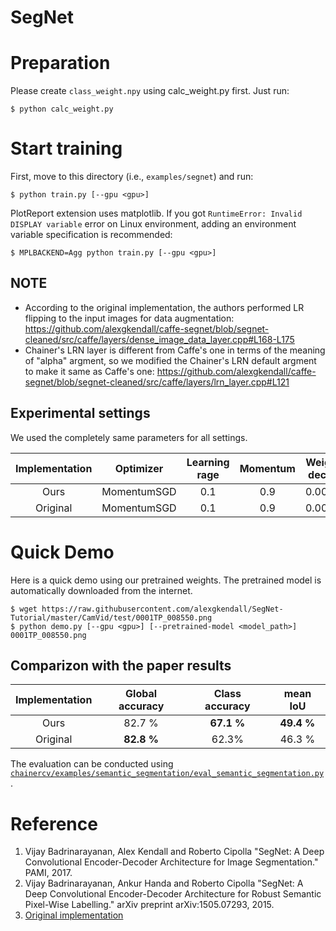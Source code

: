 SegNet
======

# Preparation

Please create `class_weight.npy` using calc_weight.py first. Just run:

```
$ python calc_weight.py
```

# Start training

First, move to this directory (i.e., `examples/segnet`) and run:

```
$ python train.py [--gpu <gpu>]
```

PlotReport extension uses matplotlib. If you got `RuntimeError: Invalid DISPLAY variable` error on Linux environment, adding an environment variable specification is recommended:

```
$ MPLBACKEND=Agg python train.py [--gpu <gpu>]
```

## NOTE

- According to the original implementation, the authors performed LR flipping to the input images for data augmentation: https://github.com/alexgkendall/caffe-segnet/blob/segnet-cleaned/src/caffe/layers/dense_image_data_layer.cpp#L168-L175
- Chainer's LRN layer is different from Caffe's one in terms of the meaning of "alpha" argment, so we modified the Chainer's LRN default argment to make it same as Caffe's one: https://github.com/alexgkendall/caffe-segnet/blob/segnet-cleaned/src/caffe/layers/lrn_layer.cpp#L121

## Experimental settings

We used the completely same parameters for all settings.

| Implementation | Optimizer   | Learning rage | Momentum | Weight decay | Model code |
|:--------------:|:-----------:|:-------------:|:--------:|:------------:|:----------:|
| Ours      | MomentumSGD | 0.1           | 0.9      | 0.0005       | [segnet_basic.py](https://github.com/chainer/chainercv/tree/master/chainercv/links/model/segnet/segnet_basic.py) |
| Original       | MomentumSGD | 0.1           | 0.9      | 0.0005       | [segnet_basic_train.prototxt](https://github.com/alexgkendall/SegNet-Tutorial/blob/master/Models/segnet_basic_train.prototxt) |

# Quick Demo

Here is a quick demo using our pretrained weights. The pretrained model is automatically downloaded from the internet.

```
$ wget https://raw.githubusercontent.com/alexgkendall/SegNet-Tutorial/master/CamVid/test/0001TP_008550.png
$ python demo.py [--gpu <gpu>] [--pretrained-model <model_path>] 0001TP_008550.png
```

## Comparizon with the paper results

| Implementation | Global accuracy | Class accuracy | mean IoU   |
|:--------------:|:---------------:|:--------------:|:----------:|
| Ours      | 82.7 %          | **67.1 %**     | **49.4 %** |
| Original       | **82.8 %**      | 62.3%          | 46.3 %     |

The evaluation can be conducted using [`chainercv/examples/semantic_segmentation/eval_semantic_segmentation.py`](https://github.com/chainer/chainercv/blob/master/examples/semantic_segmentation).


# Reference

1. Vijay Badrinarayanan, Alex Kendall and Roberto Cipolla "SegNet: A Deep Convolutional Encoder-Decoder Architecture for Image Segmentation." PAMI, 2017.
2. Vijay Badrinarayanan, Ankur Handa and Roberto Cipolla "SegNet: A Deep Convolutional Encoder-Decoder Architecture for Robust Semantic Pixel-Wise Labelling." arXiv preprint arXiv:1505.07293, 2015.
3. [Original implementation](http://mi.eng.cam.ac.uk/projects/segnet/tutorial.html)
